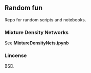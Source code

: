 ## Random fun

Repo for random scripts and notebooks.

### Mixture Density Networks

See **MixtureDensityNets.ipynb**

### Lincense
BSD.
